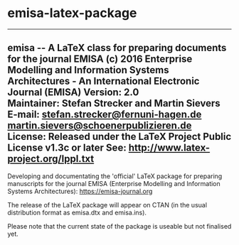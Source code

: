 # emisa-latex-package
-----------------------------------------------------------------------
emisa -- A LaTeX class for preparing documents for the journal EMISA
(c) 2016    Enterprise Modelling and Information Systems Architectures -
            An International Electronic Journal (EMISA)
Version:    2.0        
Maintainer: Stefan Strecker and Martin Sievers
E-mail:     stefan.strecker@fernuni-hagen.de
            martin.sievers@schoenerpublizieren.de
License:    Released under the LaTeX Project Public License v1.3c or later
See:        http://www.latex-project.org/lppl.txt
-----------------------------------------------------------------------

Developing and documentating the 'official' LaTeX package for preparing manuscripts for the journal EMISA (Enterprise Modelling and Information Systems Architectures): https://emisa-journal.org

The release of the LaTeX package will appear on CTAN (in the usual distribution format as emisa.dtx and emisa.ins).

Please note that the current state of the package is useable but not finalised yet.

